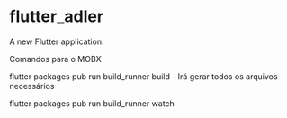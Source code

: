 # flutter_adler

A new Flutter application.

Comandos para o MOBX

flutter packages pub run build_runner build - Irá gerar todos os arquivos necessários

flutter packages pub run build_runner watch

